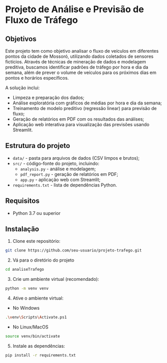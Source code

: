 # Projeto de Análise e Previsão de Fluxo de Tráfego

## Objetivos

Este projeto tem como objetivo analisar o fluxo de veículos em diferentes pontos da cidade de Mossoró, utilizando dados coletados de sensores fictícios. Através de técnicas de mineração de dados e modelagem preditiva, buscamos identificar padrões de tráfego por hora e dia da semana, além de prever o volume de veículos para os próximos dias em pontos e horários específicos.

A solução inclui:
- Limpeza e preparação dos dados;
- Análise exploratória com gráficos de médias por hora e dia da semana;
- Treinamento de modelo preditivo (regressão linear) para previsão de fluxo;
- Geração de relatórios em PDF com os resultados das análises;
- Aplicação web interativa para visualização das previsões usando Streamlit.

## Estrutura do projeto

- `data/` - pasta para arquivos de dados (CSV limpos e brutos);
- `src/` - código-fonte do projeto, incluindo:
  - `analysis.py` - análise e modelagem;
  - `pdf_report.py` - geração de relatórios em PDF;
  - `app.py` - aplicação web com Streamlit;
- `requirements.txt` - lista de dependências Python.

## Requisitos

- Python 3.7 ou superior

## Instalação

1. Clone este repositório:


```bash
git clone https://github.com/seu-usuario/projeto-trafego.git
```

2. Vá para o diretório do projeto
```bash
cd analiseTrafego
```

3. Crie um ambiente virtual (recomendado):
    
```bash
python -m venv venv
```

4. Ative o ambiente virtual:

  - No Windows

```bash
.\venv\Scripts\Activate.ps1
```

  - No Linux/MacOS
```bash
source venv/bin/activate
```

5. Instale as dependências:
```bash
pip install -r requirements.txt
```
